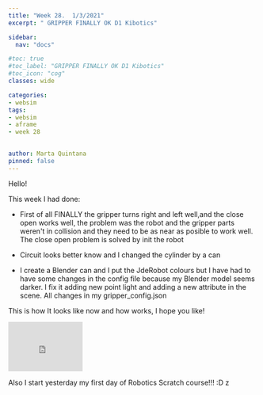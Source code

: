 ```yaml
---
title: "Week 28.  1/3/2021"
excerpt: " GRIPPER FINALLY OK D1 Kibotics"

sidebar:
  nav: "docs"

#toc: true
#toc_label: "GRIPPER FINALLY OK D1 Kibotics"
#toc_icon: "cog"
classes: wide

categories:
- websim
tags:
- websim
- aframe
- week 28

    
author: Marta Quintana
pinned: false
---
```


Hello! 

This week I had done:
- First of all FINALLY the gripper turns right and left well,and the close open works well, the problem was the robot and the gripper parts weren't in collision and they need to be as near as posible to work well.
The close open problem is solved by init the robot 

- Circuit looks better know and I changed the cylinder by a can

- I create a Blender can and I put the JdeRobot colours but I have had to have some changes in the config file because my Blender model seems darker. 
 I fix it adding new point light and adding a new attribute in the scene. All changes in my gripper_config.json

This is how It looks like now and how works, I hope you like!  

<iframe width="150" height="100" src="https://youtube.com/embed/e22Cs_q0bP8" frameborder="0" allow="autoplay; encrypted-media" allowfullscreen></iframe>

Also I start yesterday my first day of Robotics Scratch course!!! :D
z
